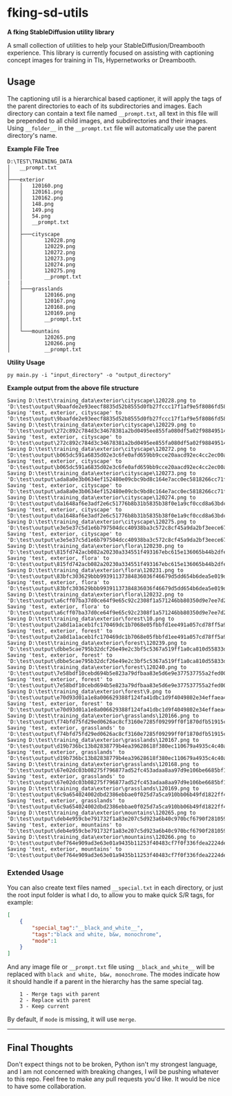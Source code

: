 # fking-sd-utils
**A fking StableDiffusion utility library**

A small collection of utilities to help your StableDiffusion/Dreambooth experience.
This library is currently focused on assisting with captioning concept images for training in TIs, Hypernetworks or Dreambooth.

## Usage
The captioning util is a hierarchical based captioner, it will apply the tags of the parent directories to each of its subdirectories and images.
Each directory can contain a text file named `__prompt.txt`, all text in this file will be prepended to all child images, and subdirectories and their images.
Using `__folder__` in the `__prompt.txt` file will automatically use the parent directory's name.


**Example File Tree**
```commandline
D:\TEST\TRAINING_DATA
│   __prompt.txt
│
├───exterior
│   │   120160.png
│   │   120161.png
│   │   120162.png
│   │   148.png
│   │   149.png
│   │   54.png
│   │   __prompt.txt
│   │
│   ├───cityscape
│   │       120228.png
│   │       120229.png
│   │       120272.png
│   │       120273.png
│   │       120274.png
│   │       120275.png
│   │       __prompt.txt
|   |
│   ├───grasslands
│   │       120166.png
│   │       120167.png
│   │       120168.png
│   │       120169.png
│   │       __prompt.txt
│   │
│   └───mountains
│           120265.png
│           120266.png
│           __prompt.txt
```

**Utility Usage**
```commandline
py main.py -i "input_directory" -o "output_directory"
```

**Example output from the above file structure**
```commandline
Saving D:\test\training_data\exterior\cityscape\120228.png to 'D:\test\output\9baafde2e93eecf8835d52b8555d0fb27fccc17f1af9e5f8086fd581312775bf.png'.
Saving 'test, exterior, cityscape' to 'D:\test\output\9baafde2e93eecf8835d52b8555d0fb27fccc17f1af9e5f8086fd581312775bf.txt'.
Saving D:\test\training_data\exterior\cityscape\120229.png to 'D:\test\output\272c892c784d3c34678381a2bd0495ee855fa080df5a02f98849514c165f7357.png'.
Saving 'test, exterior, cityscape' to 'D:\test\output\272c892c784d3c34678381a2bd0495ee855fa080df5a02f98849514c165f7357.txt'.
Saving D:\test\training_data\exterior\cityscape\120272.png to 'D:\test\output\b065dc591a6835d02e3c6fe0afd659bb9cce20aacd92ec4cc2ec00af786f6564.png'.
Saving 'test, exterior, cityscape' to 'D:\test\output\b065dc591a6835d02e3c6fe0afd659bb9cce20aacd92ec4cc2ec00af786f6564.txt'.
Saving D:\test\training_data\exterior\cityscape\120273.png to 'D:\test\output\ada8a0e3b0634ef152480e09cbc9bd8c164e7acc0ec5818266cc71fe957ee25c.png'.
Saving 'test, exterior, cityscape' to 'D:\test\output\ada8a0e3b0634ef152480e09cbc9bd8c164e7acc0ec5818266cc71fe957ee25c.txt'.
Saving D:\test\training_data\exterior\cityscape\120274.png to 'D:\test\output\da1648af6e3adf2e6c51776b8b31b5835b38f0e1a9cf0ccd8a63bdc2989af6bb.png'.
Saving 'test, exterior, cityscape' to 'D:\test\output\da1648af6e3adf2e6c51776b8b31b5835b38f0e1a9cf0ccd8a63bdc2989af6bb.txt'.
Saving D:\test\training_data\exterior\cityscape\120275.png to 'D:\test\output\e3e5e37c5d1e6b797504dcc40938ba3c572c8cf45a9da2bf3eece67ef16cf5c0.png'.
Saving 'test, exterior, cityscape' to 'D:\test\output\e3e5e37c5d1e6b797504dcc40938ba3c572c8cf45a9da2bf3eece67ef16cf5c0.txt'.
Saving D:\test\training_data\exterior\flora\120230.png to 'D:\test\output\815fd742acb082a20230a334551f493167ebc615e136065b44b2dfe5352d95ac.png'.
Saving 'test, exterior, flora' to 'D:\test\output\815fd742acb082a20230a334551f493167ebc615e136065b44b2dfe5352d95ac.txt'.
Saving D:\test\training_data\exterior\flora\120231.png to 'D:\test\output\83bfc303629bbb99391137384836036f46679d5dd654b6dea5e019d74fde891e.png'.
Saving 'test, exterior, flora' to 'D:\test\output\83bfc303629bbb99391137384836036f46679d5dd654b6dea5e019d74fde891e.txt'.
Saving D:\test\training_data\exterior\flora\120232.png to 'D:\test\output\a6cff07ba37d0ce64f9e65c92c2308f1a571246bb80350d9e7ee7d2cca7d1e56.png'.
Saving 'test, exterior, flora' to 'D:\test\output\a6cff07ba37d0ce64f9e65c92c2308f1a571246bb80350d9e7ee7d2cca7d1e56.txt'.
Saving D:\test\training_data\exterior\forest\10.png to 'D:\test\output\2a8d1a1aceb1fc170469dc1b7068e05fbbfd1ee491a057cd78ff5a9447e35a26.png'.
Saving 'test, exterior, forest' to 'D:\test\output\2a8d1a1aceb1fc170469dc1b7068e05fbbfd1ee491a057cd78ff5a9447e35a26.txt'.
Saving D:\test\training_data\exterior\forest\120239.png to 'D:\test\output\dbbe5cae795b32dcf26e49e2c3bf5c5367a519ff1a0ca810d55833d618197701.png'.
Saving 'test, exterior, forest' to 'D:\test\output\dbbe5cae795b32dcf26e49e2c3bf5c5367a519ff1a0ca810d55833d618197701.txt'.
Saving D:\test\training_data\exterior\forest\120240.png to 'D:\test\output\7e58bdf10cebd694b5e823a79dfbaa83e5d6e9e377537755a2fed00c2410390c.png'.
Saving 'test, exterior, forest' to 'D:\test\output\7e58bdf10cebd694b5e823a79dfbaa83e5d6e9e377537755a2fed00c2410390c.txt'.
Saving D:\test\training_data\exterior\forest\9.png to 'D:\test\output\e70d93d01a1e8a006629388f124fa41dbc1d9f4049802e34effaea419f4b1b9a.png'.
Saving 'test, exterior, forest' to 'D:\test\output\e70d93d01a1e8a006629388f124fa41dbc1d9f4049802e34effaea419f4b1b9a.txt'.
Saving D:\test\training_data\exterior\grasslands\120166.png to 'D:\test\output\f74bfd75fd29ed0626ac8cf3160e7285f09299ff0f1870dfb51915cb8f105183.png'.
Saving 'test, exterior, grasslands' to 'D:\test\output\f74bfd75fd29ed0626ac8cf3160e7285f09299ff0f1870dfb51915cb8f105183.txt'.
Saving D:\test\training_data\exterior\grasslands\120167.png to 'D:\test\output\d19b736bc13b82838779b4ea39628618f380ec110679a4935c4c40ae6e157ed5.png'.
Saving 'test, exterior, grasslands' to 'D:\test\output\d19b736bc13b82838779b4ea39628618f380ec110679a4935c4c40ae6e157ed5.txt'.
Saving D:\test\training_data\exterior\grasslands\120168.png to 'D:\test\output\67e02dc03b08275f796877ad52fc453adaa8aa97d9e106be6685bf1bbb3e679d.png'.
Saving 'test, exterior, grasslands' to 'D:\test\output\67e02dc03b08275f796877ad52fc453adaa8aa97d9e106be6685bf1bbb3e679d.txt'.
Saving D:\test\training_data\exterior\grasslands\120169.png to 'D:\test\output\6c9a654024002dbd2386ebbae0f025d7a5ca910bb06b49fd1822ff4cc2a5a088.png'.
Saving 'test, exterior, grasslands' to 'D:\test\output\6c9a654024002dbd2386ebbae0f025d7a5ca910bb06b49fd1822ff4cc2a5a088.txt'.
Saving D:\test\training_data\exterior\mountains\120265.png to 'D:\test\output\deb4e959cbe791732f1a83e207c5d923a6b40c970bcf6790f281059e3948bf9f.png'.
Saving 'test, exterior, mountains' to 'D:\test\output\deb4e959cbe791732f1a83e207c5d923a6b40c970bcf6790f281059e3948bf9f.txt'.
Saving D:\test\training_data\exterior\mountains\120266.png to 'D:\test\output\0ef764e909ad3e63e01a9435b11253f40483cf7f0f336fdea2224dece98365db.png'.
Saving 'test, exterior, mountains' to 'D:\test\output\0ef764e909ad3e63e01a9435b11253f40483cf7f0f336fdea2224dece98365db.txt'.
```
### Extended Usage
You can also create text files named `__special.txt` in each directory, or just the root input folder is what I do, to allow you to make quick S/R tags, for example:
```json
[
    {
        "special_tag":"__black_and_white__",
        "tags":"black and white, b&w, monochrome",
        "mode":1
    }
]
```

And any image file or `__prompt.txt` file using `__black_and_white__` will be replaced with `black and white, b&w, monochrome`.
The modes indicate how it should handle if a parent in the hierarchy has the same special tag.
```
    1 - Merge tags with parent
    2 - Replace with parent
    3 - Keep current
```

By default, if `mode` is missing, it will use `merge`.

---
## Final Thoughts
Don't expect things not to be broken, Python isn't my strongest language, and I am not concerned with breaking changes, I will be pushing whatever to this repo.
Feel free to make any pull requests you'd like. It would be nice to have some collaboration.
